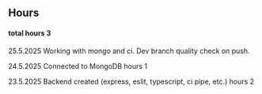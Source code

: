 ## Hours

#### total hours 3

25.5.2025 Working with mongo and ci. Dev branch quality check on push.

24.5.2025 Connected to MongoDB hours 1

23.5.2025 Backend created (express, eslit, typescript, ci pipe, etc.) hours 2
